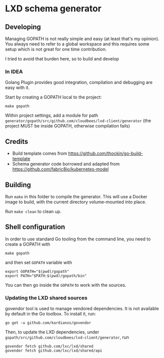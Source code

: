 # LXD schema generator

## Developing

Managing GOPATH is not really simple and easy (at least that's my opinion). You always need to refer to a global
workspace and this requires some setup which is not great for one time contribution.

I tried to avoid that burden here, so to build and develop


### In IDEA

Golang Plugin provides good integration, compilation and debugging are easy with it.

Start by creating a GOPATH local to the project:

    make gopath

Within project settings, add a module for path `generator/gopath/src/github.com/cloudbees/lxd-client/generator` (the
project MUST be inside GOPATH, otherwise compilation fails)

## Credits

* Build template comes from https://github.com/thockin/go-build-template
* Schema generator code borrowed and adapted from https://github.com/fabric8io/kubernetes-model


## Building

Run `make` in this folder to compile the generator.  This will use a Docker image
to build, with the current directory volume-mounted into place.

Run `make clean` to clean up.


## Shell configuration

In order to use standard Go tooling from the command line, you need to create a GOPATH with

    make gopath

and then set `GOPATH` variable with

    export GOPATH="$(pwd)/gopath"
    export PATH="$PATH:$(pwd)/gopath/bin"

You can then go inside the `GOPATH` to work with the sources.

### Updating the LXD shared sources

govendor tool is used to manage vendored dependencies. It is not available by default in the Go toolbox. To install it, run:

    go get -u github.com/kardianos/govendor

Then, to update the LXD dependencies, under `gopath/src/github.com/cloudbees/lxd-client/generator`, run

    govendor fetch github.com/lxc/lxd/shared
    govendor fetch github.com/lxc/lxd/shared/api
